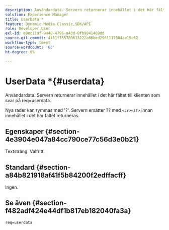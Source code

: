 ```yaml
---
description: Användardata. Servern returnerar innehållet i det här fältet till klienten som svar på req=userdata.
solution: Experience Manager
title: UserData *
feature: Dynamic Media Classic,SDK/API
role: Developer,User
exl-id: e8ec11af-9448-4796-a43d-0fb9841469dd
source-git-commit: 4f81f755789613222a66bed2961117604ae19e62
workflow-type: tm+mt
source-wordcount: '63'
ht-degree: 0%

---
```


# UserData *{#userdata}

Användardata. Servern returnerar innehållet i det här fältet till klienten som svar på req=userdata.

Nya rader kan rymmas med &#39;?&#39;. Servern ersätter ?? med `<cr><lf>` innan innehållet i det här fältet returneras.

## Egenskaper {#section-4e3904e047a84cc790ce77c56d3e0b21}

Textsträng. Valfritt.

## Standard {#section-a84b821918af41f5b84200f2edffacff}

Ingen.

## Se även {#section-f482adf424e44df1b817eb182040fa3a}

`req=userdata`
